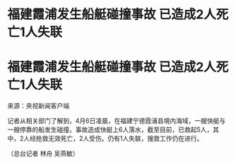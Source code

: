 # 福建霞浦发生船艇碰撞事故 已造成2人死亡1人失联

# 福建霞浦发生船艇碰撞事故 已造成2人死亡1人失联

来源：央视新闻客户端

记者从相关部门了解到，4月6日凌晨，在福建宁德霞浦县境内海域，一艘快艇与一艘停靠的船发生碰撞，事故造成快艇上6人落水，截至目前，已救起5人，其中，2人经抢救无效死亡，2人受伤。仍有1人失联，搜救工作仍在进行。

（总台记者 林舟 吴燕敏）

